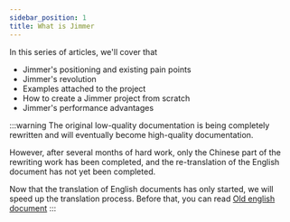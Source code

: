 ```yaml
---
sidebar_position: 1
title: What is Jimmer
---
```


In this series of articles, we'll cover that

- Jimmer's positioning and existing pain points
- Jimmer's revolution
- Examples attached to the project
- How to create a Jimmer project from scratch
- Jimmer's performance advantages

:::warning
The original low-quality documentation is being completely rewritten and will eventually become high-quality documentation.

However, after several months of hard work, only the Chinese part of the rewriting work has been completed, and the re-translation of the English document has not yet been completed.

Now that the translation of English documents has only started, we will speed up the translation process. Before that, you can read [Old english document](../old-en)
:::
